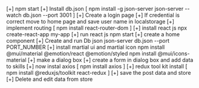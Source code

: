 [+] npm start
[+] Install db.json [
    npm install -g json-server
    json-server --watch db.json --port 3001
]
[+] Create a login page
[+] If credential is correct move to home page and save user name in localstorage
[+] implement routing [ npm install react-router-dom ]
[+] install react js npx create-react-app my-app
[+] run react js npm start 
[+] create a home component
[+] Create and run Db json  json-server db.json --port PORT_NUMBER
[+] install martial ui and martial icon 
npm install @mui/material @emotion/react @emotion/styled
npm install @mui/icons-material
[+] make a dialog box
[+] create a form in dialog box and add data to skills
[+] now instal axios [ npm install axios ]
[+] redux tool kit install [ npm install @reduxjs/toolkit react-redux ]
[+] save the post data and store 
[+] Delete and edit data from store

